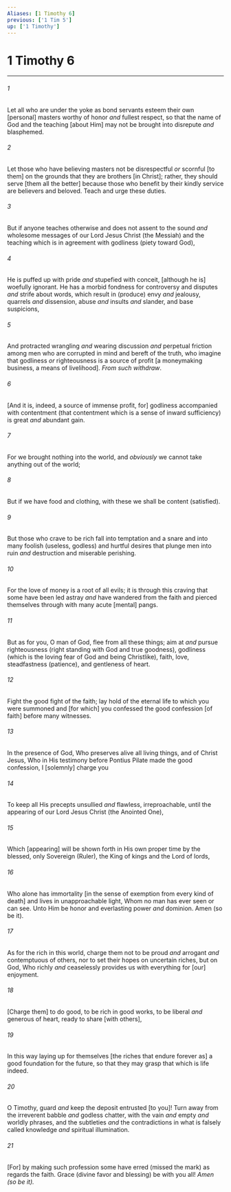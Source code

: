 ```yaml
---
Aliases: [1 Timothy 6]
previous: ['1 Tim 5']
up: ['1 Timothy']
---
```

# 1 Timothy 6

***














###### 1 






Let all who are under the yoke as bond servants esteem their own [personal] masters worthy of honor _and_ fullest respect, so that the name of God and the teaching [about Him] may not be brought into disrepute _and_ blasphemed. 













###### 2 






Let those who have believing masters not be disrespectful _or_ scornful [to them] on the grounds that they are brothers [in Christ]; rather, they should serve [them all the better] because those who benefit by their kindly service are believers and beloved. Teach and urge these duties. 













###### 3 






But if anyone teaches otherwise and does not assent to the sound _and_ wholesome messages of our Lord Jesus Christ (the Messiah) and the teaching which is in agreement with godliness (piety toward God), 













###### 4 






He is puffed up with pride _and_ stupefied with conceit, [although he is] woefully ignorant. He has a morbid fondness for controversy and disputes _and_ strife about words, which result in (produce) envy _and_ jealousy, quarrels _and_ dissension, abuse _and_ insults _and_ slander, and base suspicions, 













###### 5 






And protracted wrangling _and_ wearing discussion _and_ perpetual friction among men who are corrupted in mind and bereft of the truth, who imagine that godliness _or_ righteousness is a source of profit [a moneymaking business, a means of livelihood]. _From such withdraw_. 













###### 6 






[And it is, indeed, a source of immense profit, for] godliness accompanied with contentment (that contentment which is a sense of inward sufficiency) is great _and_ abundant gain. 













###### 7 






For we brought nothing into the world, and _obviously_ we cannot take anything out of the world; 













###### 8 






But if we have food and clothing, with these we shall be content (satisfied). 













###### 9 






But those who crave to be rich fall into temptation and a snare and into many foolish (useless, godless) and hurtful desires that plunge men into ruin _and_ destruction and miserable perishing. 













###### 10 






For the love of money is a root of all evils; it is through this craving that some have been led astray _and_ have wandered from the faith and pierced themselves through with many acute [mental] pangs. 













###### 11 






But as for you, O man of God, flee from all these things; aim at _and_ pursue righteousness (right standing with God and true goodness), godliness (which is the loving fear of God and being Christlike), faith, love, steadfastness (patience), and gentleness of heart. 













###### 12 






Fight the good fight of the faith; lay hold of the eternal life to which you were summoned and [for which] you confessed the good confession [of faith] before many witnesses. 













###### 13 






In the presence of God, Who preserves alive all living things, and of Christ Jesus, Who in His testimony before Pontius Pilate made the good confession, I [solemnly] charge you 













###### 14 






To keep all His precepts unsullied _and_ flawless, irreproachable, until the appearing of our Lord Jesus Christ (the Anointed One), 













###### 15 






Which [appearing] will be shown forth in His own proper time by the blessed, only Sovereign (Ruler), the King of kings and the Lord of lords, 













###### 16 






Who alone has immortality [in the sense of exemption from every kind of death] and lives in unapproachable light, Whom no man has ever seen or can see. Unto Him be honor and everlasting power _and_ dominion. Amen (so be it). 













###### 17 






As for the rich in this world, charge them not to be proud _and_ arrogant _and_ contemptuous of others, nor to set their hopes on uncertain riches, but on God, Who richly _and_ ceaselessly provides us with everything for [our] enjoyment. 













###### 18 






[Charge them] to do good, to be rich in good works, to be liberal _and_ generous of heart, ready to share [with others], 













###### 19 






In this way laying up for themselves [the riches that endure forever as] a good foundation for the future, so that they may grasp that which is life indeed. 













###### 20 






O Timothy, guard _and_ keep the deposit entrusted [to you]! Turn away from the irreverent babble _and_ godless chatter, with the vain _and_ empty _and_ worldly phrases, and the subtleties _and_ the contradictions in what is falsely called knowledge _and_ spiritual illumination. 













###### 21 






[For] by making such profession some have erred (missed the mark) as regards the faith. Grace (divine favor and blessing) be with you all! _Amen (so be it)._
